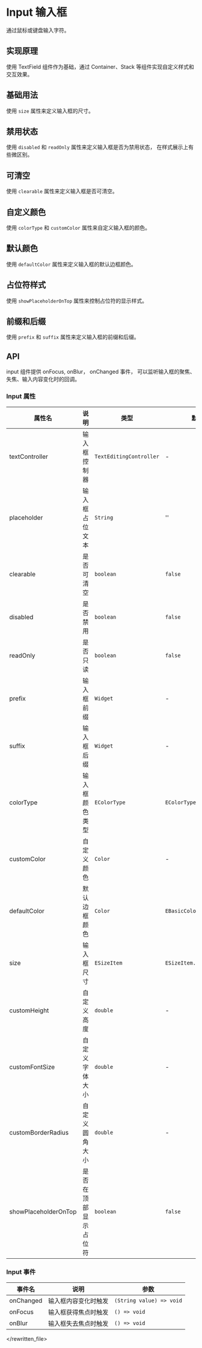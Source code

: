 # Input 输入框

通过鼠标或键盘输入字符。

## 实现原理

使用 TextField 组件作为基础，通过 Container、Stack 等组件实现自定义样式和交互效果。

## 基础用法

使用 `size` 属性来定义输入框的尺寸。

<CodeView
  codeUrl="input_page/input_basic.dart"
  reviewUrl="input/basic"
  height="200px"
/>

## 禁用状态

使用 `disabled` 和 `readOnly` 属性来定义输入框是否为禁用状态， 在样式展示上有些微区别。

<CodeView
  codeUrl="input_page/input_disable.dart"
  reviewUrl="input/disable"
  height="200px"
/>

## 可清空

使用 `clearable` 属性来定义输入框是否可清空。

<CodeView
  codeUrl="input_page/input_clearable.dart"
  reviewUrl="input/clearable"
  height="200px"
/>

## 自定义颜色

使用 `colorType` 和 `customColor` 属性来自定义输入框的颜色。

<CodeView
  codeUrl="input_page/input_color.dart"
  reviewUrl="input/color"
  height="200px"
/>

## 默认颜色

使用 `defaultColor` 属性来定义输入框的默认边框颜色。

<CodeView
  codeUrl="input_page/input_defaultColor.dart"
  reviewUrl="input/defaultColor"
  height="200px"
/>

## 占位符样式

使用 `showPlaceholderOnTop` 属性来控制占位符的显示样式。

<CodeView
  codeUrl="input_page/input_showPlaceholder.dart"
  reviewUrl="input/showPlaceholder"
  height="200px"
/>

## 前缀和后缀

使用 `prefix` 和 `suffix` 属性来定义输入框的前缀和后缀。

<CodeView
  codeUrl="input_page/input_fix.dart"
  reviewUrl="input/fix"
  height="200px"
/>

## API

input 组件提供 onFocus, onBlur， onChanged 事件， 可以监听输入框的聚焦、失焦、输入内容变化时的回调。

<CodeView
  codeUrl="input_page/input_api.dart"
  reviewUrl="input/api"
  height="200px"
/>

### Input 属性

| 属性名               | 说明                 | 类型                    | 默认值                    |
| -------------------- | -------------------- | ----------------------- | ------------------------- |
| textController       | 输入框控制器         | `TextEditingController` | -                         |
| placeholder          | 输入框占位文本       | `String`                | ''                        |
| clearable            | 是否可清空           | `boolean`               | `false`                   |
| disabled             | 是否禁用             | `boolean`               | `false`                   |
| readOnly             | 是否只读             | `boolean`               | `false`                   |
| prefix               | 输入框前缀           | `Widget`                | -                         |
| suffix               | 输入框后缀           | `Widget`                | -                         |
| colorType            | 输入框颜色类型       | `EColorType`            | `EColorType.primary`      |
| customColor          | 自定义颜色           | `Color`                 | -                         |
| defaultColor         | 默认边框颜色         | `Color`                 | `EBasicColors.borderGray` |
| size                 | 输入框尺寸           | `ESizeItem`             | `ESizeItem.medium`        |
| customHeight         | 自定义高度           | `double`                | -                         |
| customFontSize       | 自定义字体大小       | `double`                | -                         |
| customBorderRadius   | 自定义圆角大小       | `double`                | -                         |
| showPlaceholderOnTop | 是否在顶部显示占位符 | `boolean`               | `false`                   |

### Input 事件

| 事件名    | 说明                 | 参数                     |
| --------- | -------------------- | ------------------------ |
| onChanged | 输入框内容变化时触发 | `(String value) => void` |
| onFocus   | 输入框获得焦点时触发 | `() => void`             |
| onBlur    | 输入框失去焦点时触发 | `() => void`             |

</rewritten_file>
